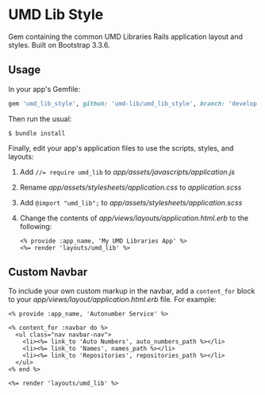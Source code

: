 # UMD Lib Style

Gem containing the common UMD Libraries Rails application layout and styles. Built on Bootstrap 3.3.6.

## Usage

In your app's Gemfile:

```ruby
gem 'umd_lib_style', github: 'umd-lib/umd_lib_style', branch: 'develop'
```

Then run the usual:

```
$ bundle install
```

Finally, edit your app's application files to use the scripts, styles, and layouts:

1. Add `//= require umd_lib` to *app/assets/javascripts/application.js*
2. Rename *app/assets/stylesheets/application.css* to *application.scss*
3. Add `@import "umd_lib";` to *app/assets/stylesheets/application.scss*
4. Change the contents of *app/views/layouts/application.html.erb* to the following:

    ```erb
    <% provide :app_name, 'My UMD Libraries App' %>
    <%= render 'layouts/umd_lib' %>
    ```

## Custom Navbar

To include your own custom markup in the navbar, add a `content_for` block to your *app/views/layout/application.html.erb* file. For example:

```erb
<% provide :app_name, 'Autonumber Service' %>

<% content_for :navbar do %>
  <ul class="nav navbar-nav">
    <li><%= link_to 'Auto Numbers', auto_numbers_path %></li>
    <li><%= link_to 'Names', names_path %></li>
    <li><%= link_to 'Repositories', repositories_path %></li>
  </ul>
<% end %>

<%= render 'layouts/umd_lib' %>
```
